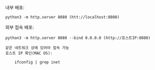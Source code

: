 내부 배포:
    
    python3 -m http.server 8080 (htt://localhost:8080)

외부 접속 배포:
    
    python3 -m http.server 8080 --bind 0.0.0.0 (http://호스트IP:8080)

    같은 네트워크 상에 있어야 접속 가능
    호스트 IP 확인(MAC OS):

        ifconfig | grep inet